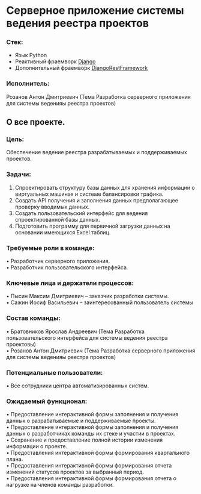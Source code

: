 # Серверное приложение системы ведения реестра проектов

### Стек:
- Язык Python
- Реактивный фраемворк [Django](https://www.djangoproject.com/)
- Дополнительный фраемворк [DjangoRestFramework](https://www.django-rest-framework.org/)

### Исполнитель:
Розанов Антон Дмитриевич (Тема Разработка серверного приложения для системы веденияы реестра проектов)

## О все проекте.

### Цель:
Обеспечение ведение реестра разрабатываемых и поддерживаемых проектов.

### Задачи:
1.	Спроектировать структуру базы данных для хранения информации о виртуальных машинах и системе балансировки трафика.
2.	Создать API получения и заполнения данных предполагающее проверку вводимых данных.
3.	Создать пользовательский интерфейс для ведения спроектированной базы данных.
4.	Подготовить программу для первичной загрузки данных на основании имеющихся Excel таблиц.

### Требуемые роли в команде:
•	Разработчик серверного приложения.  
•	Разработчик пользовательского интерфейса.

### Ключевые лица и держатели процессов:
•	Пысин Максим Дмитриевич – заказчик разработки системы.  
•	Сажин Иосиф Васильевич – заинтересованный пользователь системы

### Состав команды:
•	Братовников Ярослав Андреевич (Тема Разработка пользовательского интерфейса для системы ведения реестра проектовы)   
•	Розанов Антон Дмитриевич (Тема Разработка серверного приложения для системы веденияы реестра проектов)

### Потенциальные пользователи:
•	Все сотрудники центра автоматизированных систем.

### Ожидаемый функционал:
•	Предоставление интерактивной формы заполнения и получения данных о разрабатываемые и поддерживаемые проекты.  
•	Предоставление интерактивной формы заполнения и получения данных о разработчиках команды их стеке и участии в проектах.  
•	Сохранение и предоставление полной истории изменения информации о проекте.  
•	Предоставления интерактивной формы формирования квартального плана.  
•	Предоставления интерактивной формы формирования отчета изменений статусов проектов за выбранный период.  
•	Предоставления интерактивной формы формирования отчета о нагрузке на членов команды разработки.




